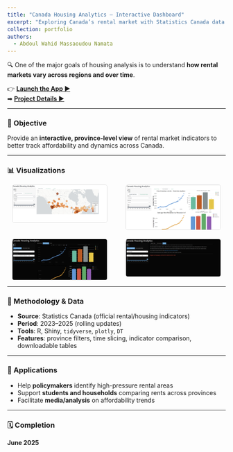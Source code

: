 ```yaml
---
title: "Canada Housing Analytics — Interactive Dashboard"
excerpt: "Exploring Canada’s rental market with Statistics Canada data (filters by province, time, and indicators).<br/><img src='/images/Housing%20ca/Housing%20cahousingcadash1.png'>"
collection: portfolio
authors:
  - Abdoul Wahid Massaoudou Namata
---
```


🔍 One of the major goals of housing analysis is to understand **how rental markets vary across regions and over time**.

👉 **[Launch the App ▶](https://abdoulwahid.shinyapps.io/Logement_ca/)**  
➡ **[Project Details ▶](/r-shiny-projects/canada-housing-analytics/)**

---

### 🧭 Objective

Provide an **interactive, province-level view** of rental market indicators to better track affordability and dynamics across Canada.

---

### 📊 Visualizations

<div style="display: grid; grid-template-columns: repeat(2, 1fr); gap: 20px; justify-items: center;">
  <img src="/images/Housing%20ca/Housing%20cahousingcadash1.png" style="width: 90%; border: 1px solid #ddd; border-radius: 5px;">
  <img src="/images/Housing%20ca/Housing%20cahousingcadash2.png" style="width: 90%; border: 1px solid #ddd; border-radius: 5px;">
  <img src="/images/Housing%20ca/Housing%20cahousingcadash3.png" style="width: 90%; border: 1px solid #ddd; border-radius: 5px;">
  <img src="/images/Housing%20ca/Housing%20cahousingcadash4.png" style="width: 90%; border: 1px solid #ddd; border-radius: 5px;">
</div>

---

### 🧰 Methodology & Data

- **Source**: Statistics Canada (official rental/housing indicators)  
- **Period**: 2023–2025 (rolling updates)  
- **Tools**: R, Shiny, `tidyverse`, `plotly`, `DT`  
- **Features**: province filters, time slicing, indicator comparison, downloadable tables

---

### 🎯 Applications

- Help **policymakers** identify high-pressure rental areas  
- Support **students and households** comparing rents across provinces  
- Facilitate **media/analysis** on affordability trends

---

### 🗓 Completion

**June 2025**
